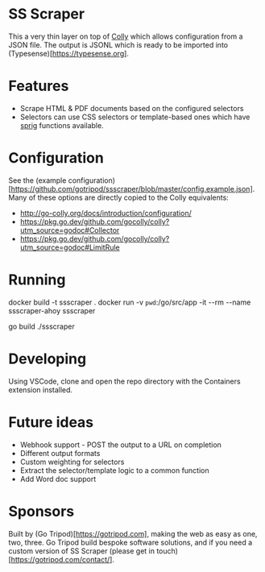 SS Scraper
=

This a very thin layer on top of [Colly](http://go-colly.org/) which allows configuration from a JSON file. The output is JSONL which is ready to be imported into (Typesense)[https://typesense.org].

Features
==

- Scrape HTML & PDF documents based on the configured selectors
- Selectors can use CSS selectors or template-based ones which have [sprig](http://masterminds.github.io/sprig/) functions available.

Configuration
==

See the (example configuration)[https://github.com/gotripod/ssscraper/blob/master/config.example.json]. Many of these options are directly copied to the Colly equivalents:

- http://go-colly.org/docs/introduction/configuration/
- https://pkg.go.dev/github.com/gocolly/colly?utm_source=godoc#Collector
- https://pkg.go.dev/github.com/gocolly/colly?utm_source=godoc#LimitRule

Running
==

docker build -t ssscraper .
docker run -v `pwd`:/go/src/app -it --rm --name ssscraper-ahoy ssscraper

go build
./ssscraper

Developing
==

Using VSCode, clone and open the repo directory with the Containers extension installed.


Future ideas
==

- Webhook support - POST the output to a URL on completion
- Different output formats
- Custom weighting for selectors
- Extract the selector/template logic to a common function
- Add Word doc support

Sponsors
==

Built by (Go Tripod)[https://gotripod.com], making the web as easy as one, two, three. Go Tripod build bespoke software solutions, and if you need a custom version of SS Scraper (please get in touch)[https://gotripod.com/contact/].
